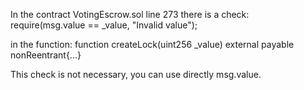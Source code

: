 In the contract VotingEscrow.sol line 273 there is a check:
require(msg.value == _value, "Invalid value");

in the function:
function createLock(uint256 _value) external payable nonReentrant{...}

This check is not necessary, you can use directly msg.value.